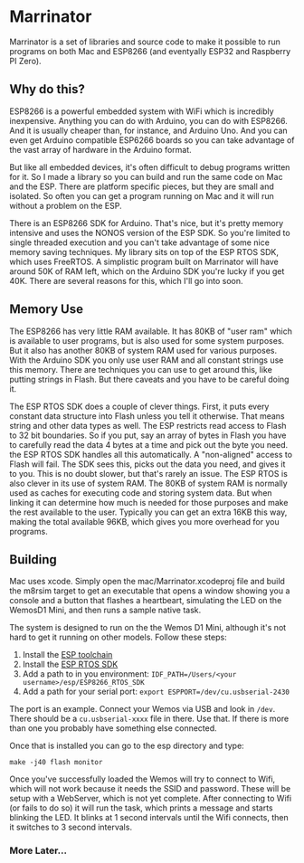 # Marrinator

Marrinator is a set of libraries and source code to make it possible to run programs on both Mac and ESP8266 (and eventyally ESP32 and Raspberry PI Zero).

## Why do this?

ESP8266 is a powerful embedded system with WiFi which is incredibly inexpensive. Anything you can do with Arduino, you can do with ESP8266. And it is usually cheaper than, for instance, and Arduino Uno. And you can even get Arduino compatible ESP6266 boards so you can take advantage of the vast array of hardware in the Arduino format.

But like all embedded devices, it's often difficult to debug programs written for it. So I made a library so you can build and run the same code on Mac and the ESP. There are platform specific pieces, but they are small and isolated. So often you can get a program running on Mac and it will run without a problem on the ESP.

There is an ESP8266 SDK for Arduino. That's nice, but it's pretty memory intensive and uses the NONOS version of the ESP SDK. So you're limited to single threaded execution and you can't take advantage of some nice memory saving techniques. My library sits on top of the ESP RTOS SDK, which uses FreeRTOS. A simplistic program built on Marrinator will have around 50K of RAM left, which on the Arduino SDK you're lucky if you get 40K. There are several reasons for this, which I'll go into soon.

## Memory Use

The ESP8266 has very little RAM available. It has 80KB of "user ram" which is available to user programs, but is also used for some system purposes. But it also has another 80KB of system RAM used for various purposes. With the Arduino SDK you only use user RAM and all constant strings use this memory. There are techniques you can use to get around this, like putting strings in Flash. But there caveats and you have to be careful doing it.

The ESP RTOS SDK does a couple of clever things. First, it puts every constant data structure into Flash unless you tell it otherwise. That means string and other data types as well. The ESP restricts read access to Flash to 32 bit boundaries. So if you put, say an array of bytes in Flash you have to carefully read the data 4 bytes at a time and pick out the byte you need. the ESP RTOS SDK handles all this automatically. A "non-aligned" access to Flash will fail. The SDK sees this, picks out the data you need, and gives it to you. This is no doubt slower, but that's rarely an issue. The ESP RTOS is also clever in its use of system RAM. The 80KB of system RAM is normally used as caches for executing code and storing system data. But when linking it can determine how much is needed for those purposes and make the rest available to the user. Typically you can get an extra 16KB this way, making the total available 96KB, which gives you more overhead for you programs.

## Building

Mac uses xcode. Simply open the mac/Marrinator.xcodeproj file and build the m8rsim target to get an executable that opens a window showing you a console and a button that flashes a heartbeart, simulating the LED on the WemosD1 Mini, and then runs a sample native task.

The system is designed to run on the the Wemos D1 Mini, although it's not hard to get it running on other models. Follow these steps:

1) Install the [ESP toolchain](https://docs.espressif.com/projects/esp8266-rtos-sdk/en/latest/get-started/macos-setup.html)
2) Install the [ESP RTOS SDK](https://docs.espressif.com/projects/esp8266-rtos-sdk/en/latest/get-started/index.html#get-esp8266-rtos-sdk)
3) Add a path to in you environment: `IDF_PATH=/Users/<your username>/esp/ESP8266_RTOS_SDK`
4) Add a path for your serial port: `export ESPPORT=/dev/cu.usbserial-2430`

The port is an example. Connect your Wemos via USB and look in `/dev`. There should be a `cu.usbserial-xxxx` file in there. Use that. If there is more than one you probably have something else connected.

Once that is installed you can go to the esp directory and type:

~~~~
make -j40 flash monitor
~~~~

Once you've successfully loaded the Wemos will try to connect to Wifi, which will not work because it needs the SSID and password. These will be setup with a WebServer, which is not yet complete. After connecting to Wifi (or fails to do so) it will run the task, which prints a message and starts blinking the LED. It blinks at 1 second intervals until the Wifi connects, then it switches to 3 second intervals.

### More Later...
